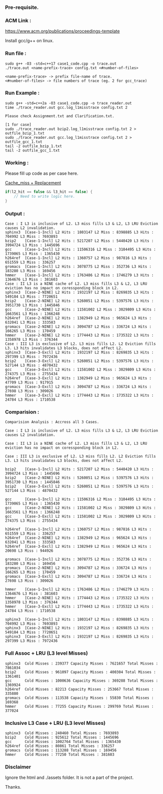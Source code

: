 ### Pre-requisite.

### ACM Link : 
https://www.acm.org/publications/proceedings-template

Install gcc/g++ on linux.

### Run file :

```
sudo g++ -O3 -std=c++17 case1_code.cpp -o trace.out
./trace.out <name-prefix-trace> config.txt <#number-of-files>
```
```
<name-prefix-trace> -> prefix file-name of trace.
<#number-of-files> -> file numbers of trace (eg. 2 for gcc_trace) 
```

### Run Example :
```
sudo g++ -std=c++2a -O3 case1_code.cpp -o trace_reader.out
time ./trace_reader.out gcc.log_l1misstrace config.txt 2
```

```Please check Assignment.txt and Clarification.txt.```

```
[1 for case]
sudo ./trace_reader.out bzip2.log_l1misstrace config.txt 2 > outfile_bzip_1.txt
sudo ./trace_reader.out gcc.log_l1misstrace config.txt 2 > outfile_gcc_1.txt
tail -2 outfile_bzip_1.txt
tail -2 outfile_gcc_1.txt
```

### Working : 


Please fill up code as per case here. 

[Cache_miss + Replacement](https://github.com/codersguild/cse-906-website/blob/ec7c1ea7268475e0e3c020b7455ffb7f6d0a0f3d/code.cpp#L156)

```cpp
if(l2_hit == false && l3_hit == false) {
    // Need to write logic here.
}
 ```
 ### Output : 
 
```
Case : I L3 is inclusive of L2. L3 miss fills L3 & L2, L3 LRU Eviction causes L2 invalidation.
sphinx3  [Case-1-Incl] L2 Hits : 1803147 L2 Miss : 8398885 L3 Hits : 704992 L3 Miss : 7693893
bzip2    [Case-1-Incl] L2 Hits : 5217207 L2 Miss : 5440420 L3 Hits : 3994724 L3 Miss : 1445696
gcc      [Case-1-Incl] L2 Hits : 11506316 L2 Miss : 3104495 L3 Hits : 1739065 L3 Miss : 1365430
h264ref  [Case-1-Incl] L2 Hits : 1360757 L2 Miss : 987816 L3 Hits : 651559 L3 Miss : 336257
gromacs  [Case-1-Incl] L2 Hits : 3078775 L2 Miss : 352736 L3 Hits : 183280 L3 Miss : 169456
hmmer    [Case-1-Incl] L2 Hits : 1763486 L2 Miss : 1746279 L3 Hits : 1364676 L3 Miss : 381603
Case : II L3 is a NINE cache of L2. L3 miss fills L3 & L2, L3 LRU eviction has no impact on coressponding block in L2.
sphinx3  [Case-2-NINE] L2 Hits : 1932197 L2 Miss : 8269835 L3 Hits : 549184 L3 Miss : 7720651
bzip2    [Case-2-NINE] L2 Hits : 5260051 L2 Miss : 5397576 L3 Hits : 3951730 L3 Miss : 1445846
gcc      [Case-2-NINE] L2 Hits : 11581002 L2 Miss : 3029809 L3 Hits : 1663561 L3 Miss : 1366248
h264ref  [Case-2-NINE] L2 Hits : 1382949 L2 Miss : 965624 L3 Hits : 632041 L3 Miss : 333583
gromacs  [Case-2-NINE] L2 Hits : 3094787 L2 Miss : 336724 L3 Hits : 166265 L3 Miss : 170459
hmmer    [Case-2-NINE] L2 Hits : 1774443 L2 Miss : 1735322 L3 Hits : 1358978 L3 Miss : 376344
Case : III L3 is exclusive of L2. L3 miss fills L2. L2 Eviction fills L3. L3 hits invalidates L3 blocks, does not affect L2.
sphinx3  [Case-3-Excl] L2 Hits : 1932197 L2 Miss : 8269835 L3 Hits : 297399 L3 Miss : 7972436
bzip2    [Case-3-Excl] L2 Hits : 5260051 L2 Miss : 5397576 L3 Hits : 527144 L3 Miss : 4870432
gcc      [Case-3-Excl] L2 Hits : 11581002 L2 Miss : 3029809 L3 Hits : 274375 L3 Miss : 2755434
h264ref  [Case-3-Excl] L2 Hits : 1382949 L2 Miss : 965624 L3 Hits : 47709 L3 Miss : 917915
gromacs  [Case-3-Excl] L2 Hits : 3094787 L2 Miss : 336724 L3 Hits : 27698 L3 Miss : 309026
hmmer    [Case-3-Excl] L2 Hits : 1774443 L2 Miss : 1735322 L3 Hits : 24784 L3 Miss : 1710538
```

### Comparision : 

```
Comparision Analysis : Accross all 3 Cases. 

Case : I L3 is inclusive of L2. L3 miss fills L3 & L2, L3 LRU Eviction causes L2 invalidation.

Case : II L3 is a NINE cache of L2. L3 miss fills L3 & L2, L3 LRU eviction has no impact on coressponding block in L2.

Case : III L3 is exclusive of L2. L3 miss fills L2. L2 Eviction fills L3. L3 hits invalidates L3 blocks, does not affect L2.

bzip2    [Case-1-Incl] L2 Hits : 5217207 L2 Miss : 5440420 L3 Hits : 3994724 L3 Miss : 1445696
bzip2    [Case-2-NINE] L2 Hits : 5260051 L2 Miss : 5397576 L3 Hits : 3951730 L3 Miss : 1445846
bzip2    [Case-3-Excl] L2 Hits : 5260051 L2 Miss : 5397576 L3 Hits : 527144 L3 Miss : 4870432

gcc      [Case-1-Incl] L2 Hits : 11506316 L2 Miss : 3104495 L3 Hits : 1739065 L3 Miss : 1365430
gcc      [Case-2-NINE] L2 Hits : 11581002 L2 Miss : 3029809 L3 Hits : 1663561 L3 Miss : 1366248
gcc      [Case-3-Excl] L2 Hits : 11581002 L2 Miss : 3029809 L3 Hits : 274375 L3 Miss : 2755434

h264ref  [Case-1-Incl] L2 Hits : 1360757 L2 Miss : 987816 L3 Hits : 651559 L3 Miss : 336257
h264ref  [Case-2-NINE] L2 Hits : 1382949 L2 Miss : 965624 L3 Hits : 632041 L3 Miss : 333583
h264ref  [Case-3-Excl] L2 Hits : 1382949 L2 Miss : 965624 L3 Hits : 20698 L3 Miss : 944926

gromacs  [Case-1-Incl] L2 Hits : 3078775 L2 Miss : 352736 L3 Hits : 183280 L3 Miss : 169456
gromacs  [Case-2-NINE] L2 Hits : 3094787 L2 Miss : 336724 L3 Hits : 166265 L3 Miss : 170459
gromacs  [Case-3-Excl] L2 Hits : 3094787 L2 Miss : 336724 L3 Hits : 27698 L3 Miss : 309026

hmmer    [Case-1-Incl] L2 Hits : 1763486 L2 Miss : 1746279 L3 Hits : 1364676 L3 Miss : 381603
hmmer    [Case-2-NINE] L2 Hits : 1774443 L2 Miss : 1735322 L3 Hits : 1358978 L3 Miss : 376344
hmmer    [Case-3-Excl] L2 Hits : 1774443 L2 Miss : 1735322 L3 Hits : 24784 L3 Miss : 1710538

sphinx3  [Case-1-Incl] L2 Hits : 1803147 L2 Miss : 8398885 L3 Hits : 704992 L3 Miss : 7693893
sphinx3  [Case-2-NINE] L2 Hits : 1932197 L2 Miss : 8269835 L3 Hits : 549184 L3 Miss : 7720651
sphinx3  [Case-3-Excl] L2 Hits : 1932197 L2 Miss : 8269835 L3 Hits : 297399 L3 Miss : 7972436
```
### Full Assoc + LRU (L3 level Misses)

```
sphinx3  Cold Misses : 239377 Capacity Misses : 7621657 Total Misses : 7861034
bzip2    Cold Misses : 961097 Capacity Misses : 400304 Total Misses : 1361401
gcc      Cold Misses : 1000636 Capacity Misses : 369288 Total Misses : 1369924
h264ref  Cold Misses : 82213 Capacity Misses : 253667 Total Misses : 335880
gromacs  Cold Misses : 113538 Capacity Misses : 55830 Total Misses : 169368
hmmer    Cold Misses : 77255 Capacity Misses : 299769 Total Misses : 377024
```

### Inclusive L3 Case + LRU (L3 level Misses)

```
sphinx3  Cold Misses : 240460 Total Misses : 7693893
bzip2    Cold Misses : 925612 Total Misses : 1445696
gcc      Cold Misses : 1002764 Total Misses : 1365430
h264ref  Cold Misses : 80861 Total Misses : 336257
gromacs  Cold Misses : 113288 Total Misses : 169456
hmmer    Cold Misses : 77250 Total Misses : 381603
```

### Disclaimer

Ignore the html and ./assets folder. 
It is not a part of the project.

Thanks.

